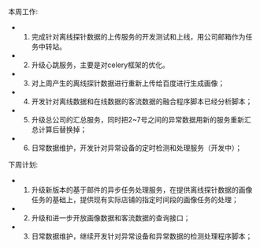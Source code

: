 本周工作:

* 1. 完成针对离线探针数据的上传服务的开发测试和上线，用公司邮箱作为任务中转站。
* 2.  升级心跳服务，主要是对celery框架的优化。 
* 3. 对上周产生的离线探针数据进行重新上传给百度进行生成画像；
* 4. 开发针对离线数据和在线数据的客流数据的融合程序脚本已经分析脚本；
* 5. 升级总公司的汇总服务，同时把2~7号之间的异常数据用新的服务重新汇总计算后替换掉； 
* 6. 日常数据维护，开发针对异常设备的定时检测和处理服务（开发中）；

下周计划:

* 1.  升级新版本的基于邮件的异步任务处理服务，在提供离线探针数据的画像任务的基础上，提供现有实际店铺的指定时间段的画像任务的处理；

* 2. 升级和进一步开放画像数据和客流数据的查询接口；

* 3. 日常数据维护，继续开发针对异常设备和异常数据的检测处理程序脚本；
